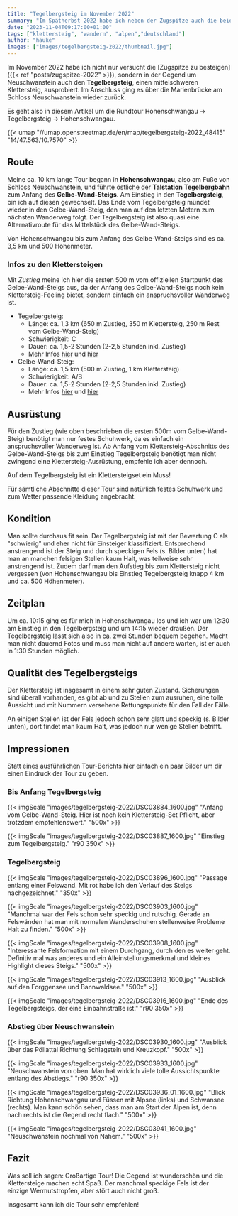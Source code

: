 ```yaml
---
title: "Tegelbergsteig im November 2022"
summary: "Im Spätherbst 2022 habe ich neben der Zugspitze auch die beiden Klettersteige Tegelbergsteig und Gelbe-Wand-Steig ausprobiert. Der Tegelbergsteig ist dabei schon etwas anspruchsvoller, lohnt sich aber allemal!"
date: "2023-11-04T09:17:00+01:00"
tags: ["klettersteig", "wandern", "alpen","deutschland"]
author: "hauke"
images: ["images/tegelbergsteig-2022/thumbnail.jpg"]
---
```


Im November 2022 habe ich nicht nur versucht die [Zugspitze zu besteigen]({{< ref "posts/zugspitze-2022" >}}), sondern in der Gegend um Neuschwanstein auch den **Tegelbergsteig**, einen mittelschweren Klettersteig, ausprobiert.
Im Anschluss ging es über die Marienbrücke am Schloss Neuschwanstein wieder zurück.

Es geht also in diesem Artikel um die Rundtour Hohenschwangau → Tegelbergsteig → Hohenschwangau.

{{< umap "//umap.openstreetmap.de/en/map/tegelbergsteig-2022_48415" "14/47.563/10.7570" >}}

## Route

Meine ca. 10 km lange Tour begann in **Hohenschwangau**, also am Fuße von Schloss Neuschwanstein, und führte östliche der **Talstation Tegelbergbahn** zum Anfang des **Gelbe-Wand-Steigs**.
Am Einstieg in den **Tegelbergsteig**, bin ich auf diesen gewechselt.
Das Ende vom Tegelbergsteig mündet wieder in den Gelbe-Wand-Steig, den man auf den letzten Metern zum nächsten Wanderweg folgt.
Der Tegelbergsteig ist also quasi eine Alternativroute für das Mittelstück des Gelbe-Wand-Steigs.

Von Hohenschwangau bis zum Anfang des Gelbe-Wand-Steigs sind es ca. 3,5 km und 500 Höhenmeter.

### Infos zu den Klettersteigen

Mit *Zustieg* meine ich hier die ersten 500 m vom offiziellen Startpunkt des Gelbe-Wand-Steigs aus, da der Anfang des Gelbe-Wand-Steigs noch kein Klettersteig-Feeling bietet, sondern einfach ein anspruchsvoller Wanderweg ist.

* Tegelbergsteig:
	* Länge: ca. 1,3 km (650 m Zustieg, 350 m Klettersteig, 250 m Rest vom Gelbe-Wand-Steig)
	* Schwierigkeit: C
	* Dauer: ca. 1,5-2 Stunden (2-2,5 Stunden inkl. Zustieg)
	* Mehr Infos [hier](https://www.via-ferrata.de/klettersteige/topo/klettersteig-tegelberg-tegelbergsteig) und [hier](https://www.bergsteigen.com/touren/klettersteig/tegelbergsteig-klettersteig-tegelberg/)
* Gelbe-Wand-Steig:  
	* Länge: ca. 1,5 km (500 m Zustieg, 1 km Klettersteig)
	* Schwierigkeit: A/B
	* Dauer: ca. 1,5-2 Stunden (2-2,5 Stunden inkl. Zustieg)
	* Mehr Infos [hier](https://www.via-ferrata.de/klettersteige/topo/klettersteig-gelbe-wand) und [hier](https://www.bergsteigen.com/touren/klettersteig/gelbe-wand-steig-klettersteig/)

## Ausrüstung

Für den Zustieg (wie oben beschrieben die ersten 500m vom Gelbe-Wand-Steig) benötigt man nur festes Schuhwerk, da es einfach ein anspruchsvoller Wanderweg ist.
Ab Anfang vom Klettersteig-Abschnitts des Gelbe-Wand-Steigs bis zum Einstieg Tegelbergsteig benötigt man nicht zwingend eine Klettersteig-Ausrüstung, empfehle ich aber dennoch.

Auf dem Tegelbergsteig ist ein Klettersteigset ein Muss!

Für sämtliche Abschnitte dieser Tour sind natürlich festes Schuhwerk und zum Wetter passende Kleidung angebracht.

## Kondition

Man sollte durchaus fit sein.
Der Tegelbergsteig ist mit der Bewertung C als "schwierig" und eher nicht für Einsteiger klassifiziert.
Entsprechend anstrengend ist der Steig und durch speckigen Fels (s. Bilder unten) hat man an manchen felsigen Stellen kaum Halt, was teilweise sehr anstrengend ist.
Zudem darf man den Aufstieg bis zum Klettersteig nicht vergessen (von Hohenschwangau bis Einstieg Tegelbergsteig knapp 4 km und ca. 500 Höhenmeter).

## Zeitplan

Um ca. 10:15 ging es für mich in Hohenschwangau los und ich war um 12:30 am Einstieg in den Tegelbergsteig und um 14:15 wieder draußen.
Der Tegelbergsteig lässt sich also in ca. zwei Stunden bequem begehen.
Macht man nicht dauernd Fotos und muss man nicht auf andere warten, ist er auch in 1:30 Stunden möglich.

## Qualität des Tegelbergsteigs

Der Klettersteig ist insgesamt in einem sehr guten Zustand.
Sicherungen sind überall vorhanden, es gibt ab und zu Stellen zum ausruhen, eine tolle Aussicht und mit Nummern versehene Rettungspunkte für den Fall der Fälle.

An einigen Stellen ist der Fels jedoch schon sehr glatt und speckig (s. Bilder unten), dort findet man kaum Halt, was jedoch nur wenige Stellen betrifft.

## Impressionen

Statt eines ausführlichen Tour-Berichts hier einfach ein paar Bilder um dir einen Eindruck der Tour zu geben.

### Bis Anfang Tegelbergsteig

{{< imgScale "images/tegelbergsteig-2022/DSC03884_1600.jpg" "Anfang vom Gelbe-Wand-Steig. Hier ist noch kein Klettersteig-Set Pflicht, aber trotzdem empfehlenswert." "500x" >}}

{{< imgScale "images/tegelbergsteig-2022/DSC03887_1600.jpg" "Einstieg zum Tegelbergsteig." "r90 350x" >}}

### Tegelbergsteig

{{< imgScale "images/tegelbergsteig-2022/DSC03896_1600.jpg" "Passage entlang einer Felswand. Mit rot habe ich den Verlauf des Steigs nachgezeichnet." "350x" >}}

{{< imgScale "images/tegelbergsteig-2022/DSC03903_1600.jpg" "Manchmal war der Fels schon sehr speckig und rutschig. Gerade an Felswänden hat man mit normalen Wanderschuhen stellenweise Probleme Halt zu finden." "500x" >}}

{{< imgScale "images/tegelbergsteig-2022/DSC03908_1600.jpg" "Interessante Felsformation mit einem Durchgang, durch den es weiter geht. Definitiv mal was anderes und ein Alleinstellungsmerkmal und kleines Highlight dieses Steigs." "500x" >}}

{{< imgScale "images/tegelbergsteig-2022/DSC03913_1600.jpg" "Ausblick auf den Forggensee und Bannwaldsee." "500x" >}}

{{< imgScale "images/tegelbergsteig-2022/DSC03916_1600.jpg" "Ende des Tegelbergsteigs, der eine Einbahnstraße ist." "r90 350x" >}}

### Abstieg über Neuschwanstein

{{< imgScale "images/tegelbergsteig-2022/DSC03930_1600.jpg" "Ausblick über das Pöllattal Richtung Schlagstein und Kreuzkopf." "500x" >}}

{{< imgScale "images/tegelbergsteig-2022/DSC03933_1600.jpg" "Neuschwanstein von oben. Man hat wirklich viele tolle Aussichtspunkte entlang des Abstiegs." "r90 350x" >}}

{{< imgScale "images/tegelbergsteig-2022/DSC03936_01_1600.jpg" "Blick Richtung Hohenschwangau und Füssen mit Alpsee (links) und Schwansee (rechts). Man kann schön sehen, dass man am Start der Alpen ist, denn nach rechts ist die Gegend recht flach." "500x" >}}

{{< imgScale "images/tegelbergsteig-2022/DSC03941_1600.jpg" "Neuschwanstein nochmal von Nahem." "500x" >}}

## Fazit

Was soll ich sagen: Großartige Tour!
Die Gegend ist wunderschön und die Klettersteige machen echt Spaß.
Der manchmal speckige Fels ist der einzige Wermutstropfen, aber stört auch nicht groß.

Insgesamt kann ich die Tour sehr empfehlen!